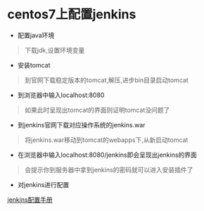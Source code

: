 # centos7上配置jenkins

- 配置java环境
> 下载jdk,设置环境变量
- 安装tomcat
> 到官网下载稳定版本的tomcat,解压,进步bin目录启动tomcat

- 到浏览器中输入localhost:8080
> 如果此时呈现出tomcat的界面则证明tomcat没问题了

- 到jenkins官网下载对应操作系统的jenkins.war
> 将jenkins.war移动到tomcat的webapps下,从新启动tomcat

- 在浏览器中输入localhost:8080/jenkins即会呈现出jenkins的界面
> 会提示你到服务器中拿到jenkins的密码就可以进入安装插件了

- 对jenkins进行配置

 [jenkins配置手册](http://files.cnblogs.com/files/zz0412/jenkins%E5%85%A5%E9%97%A8%E6%89%8B%E5%86%8C.pdf)
